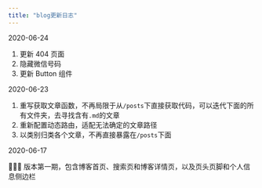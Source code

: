 ```yaml
---
title: "blog更新日志"
---
```


2020-06-24

1. 更新 404 页面
2. 隐藏微信号码
3. 更新 Button 组件

2020-06-23

1. 重写获取文章函数，不再局限于从`/posts`下直接获取代码，可以迭代下面的所有文件夹，去寻找含有`.md`的文章
2. 重新配置动态路由，适配无法确定的文章路径
3. 以类别归类各个文章，不再直接暴露在`/posts`下面

2020-06-17

🎉🎉🎉 版本第一期，包含博客首页、搜索页和博客详情页，以及页头页脚和个人信息侧边栏
